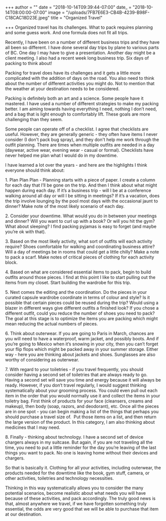 +++
author = ""
date = "2018-10-14T09:39:44-07:00"
date_ = "2018-10-14T08:00:00-07:00"
image = "/uploads/7FB7E6E3-CB4B-4239-B98F-C18CAC18D23E.jpeg"
title = "Organized Travel"

+++
Organized travel has its challenges. What to pack requires planning and some guess work. And one formula does not fit all trips.

Recently, I have been on a number of different business trips and they have all been so different. I have done several day trips by plane to various parts of BC. One day I may have to give a presentation. Another day might be a client meeting. I also had a recent week long business trip. Six days of packing to think about!

Packing for travel does have its challenges and it gets a little more complicated with the addition of days on the road. You also need to think about the number of different activities you might do. Not to mention that the weather at your destination needs to be considered.

Packing is definitely both an art and a science. Some people have it mastered.  I have used a number of different strategies to make my packing better. I am aiming towards having everything I need, nothing I don’t need, and a bag that is light enough to comfortably lift. These goals are more challenging than they seem.

Some people can operate off of a checklist. I agree that checklists are useful. However, they are generally generic - they often have items I never consider (I don't pack bug spray), and they don't help me work through the outfit planning. There are times when multiple outfits are needed in a day (daywear, active wear, evening wear - casual or formal). Checklists have never helped me plan what I would do in my downtime.

I have learned a lot over the years - and here are the highlights I think everyone should think about:

1\. Plan Plan Plan -  Planning starts with a piece of paper. I create a column for each day that I’ll be gone on the trip. And then I think about what might happen during each day. If it’s a business trip - will I be at a conference walking around all day or will I be sitting in meetings? If it’s a vacation, does the trip involve lounging by the pool most days with the occasional jaunt to dinner? Make note of the most likely scenario of each day.

2\. Consider your downtime. What would you do in between your meetings and dinner? Will you want to curl up with a book? Or will you hit the gym? What about sleeping? I find packing pyjamas is easy to forget (and maybe you’re ok with that).

3\. Based on the most likely activity, what sort of outfits will each activity require? Shoes comfortable for walking and coordinating business attire? Will a day of meetings be in rooms that could get a little chilly? Make a note to pack a scarf. Make notes of critical pieces of clothing for each activity block.

4\. Based on what are considered essential items to pack, begin to build outfits around those pieces. I find at this point I like to start pulling out the items from my closet. Start building the wardrobe for this trip.

5\. Next comes the editing and the coordination. Do the pieces in your curated capsule wardrobe coordinate in terms of colour and style? Is it possible that certain pieces could be reused during the trip? Would using a blazer in different ways give different outfits a finished look? If you chose a different outfit, could you reduce the number of shoes you need to pack? The goal at this stage is to optimize the items you are packing which might mean reducing the actual numbers of pieces.

6\. Think about outerwear. If you are going to Paris in March, chances are you will need to have a waterproof, warm jacket, and possibly boots. And if you’re going to Mexico when it’s snowing in your city, then you can’t forget your flip flops which might be packed away in your summer storage. Either way - here you are thinking about jackets and shoes. Sunglasses are also worthy of considering as outerwear.

7\. With regard to your toiletries - if you travel frequently, you should consider having a second set of toiletries that are always ready to go. Having a second set will save you time and energy because it will always be ready. However, if you don’t travel regularly, I would suggest thinking systematically about your grooming process. You could even pull out each item in the order that you would normally use it and collect the items in your toiletry bag. First think of products for your face (cleansers, creams and makeup), then body (soap, razors, and deodorant), etc. Once all the pieces are in one spot - you can begin making a list of the things that perhaps you should purchase a travel size of.  Put those items on a list, and then return the large version of the product. In this category, I am also thinking about medicines that I may need.

8\. Finally - thinking about technology. I have a second set of device chargers always in my suitcase. But again, if you are not traveling all the time, you need to put a little reminder for the day you’re leaving of the last things you want to pack. No one is leaving home without their devices and chargers.

So that is basically it. Clothing for all your activities, including outerwear, the products needed for the downtime like the book, gym stuff, camera, or other activities, toiletries and technology necessities.

Thinking in this way systematically allows you to consider the many potential scenarios, become realistic about what needs you will have because of these activities, and pack accordingly. The truly good news is that, almost anywhere we travel, if we have forgotten something truly essential, the odds are very good that we will be able to purchase that item at our destination.